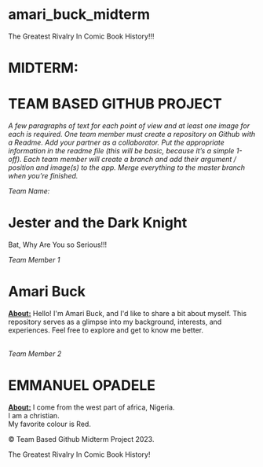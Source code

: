 # amari_buck_midterm

The Greatest Rivalry In Comic Book History!!!
# MIDTERM: 
# TEAM BASED GITHUB PROJECT
*A few paragraphs of text for each point of view and at least one image for each is required. One team member must create a repository
on Github with a Readme. Add your partner as a collaborator. Put the appropriate information in the readme file (this will be basic,
because it’s a simple 1-off).
Each team member will create a branch and add their argument / position and image(s) to the app. Merge everything to the master
branch when you’re finished.*



*Team Name:*
# Jester and the Dark Knight
Bat, Why Are You so Serious!!!



*Team Member 1*
# Amari Buck
**<u>About:</u>**
Hello! I'm Amari Buck, and I'd like to share a bit about myself. This repository serves as a glimpse into my background, interests, and experiences. Feel free to explore and get to know me better.
<br>
<br>

*Team Member 2*
# EMMANUEL OPADELE
**<u>About:</u>**
I come from the west part of africa, Nigeria. <br> I am a christian.<br> My favorite colour is Red.


&copy; Team Based Github Midterm Project 2023.

The Greatest Rivalry In Comic Book History!

